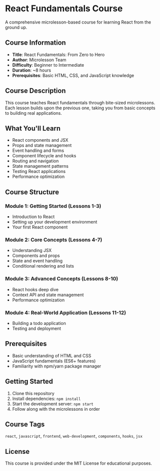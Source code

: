 # React Fundamentals Course

A comprehensive microlesson-based course for learning React from the ground up.

## Course Information

- **Title**: React Fundamentals: From Zero to Hero
- **Author**: Microlesson Team
- **Difficulty**: Beginner to Intermediate
- **Duration**: ~8 hours
- **Prerequisites**: Basic HTML, CSS, and JavaScript knowledge

## Course Description

This course teaches React fundamentals through bite-sized microlessons. Each lesson builds upon the previous one, taking you from basic concepts to building real applications.

## What You'll Learn

- React components and JSX
- Props and state management
- Event handling and forms
- Component lifecycle and hooks
- Routing and navigation
- State management patterns
- Testing React applications
- Performance optimization

## Course Structure

### Module 1: Getting Started (Lessons 1-3)
- Introduction to React
- Setting up your development environment
- Your first React component

### Module 2: Core Concepts (Lessons 4-7)
- Understanding JSX
- Components and props
- State and event handling
- Conditional rendering and lists

### Module 3: Advanced Concepts (Lessons 8-10)
- React hooks deep dive
- Context API and state management
- Performance optimization

### Module 4: Real-World Application (Lessons 11-12)
- Building a todo application
- Testing and deployment

## Prerequisites

- Basic understanding of HTML and CSS
- JavaScript fundamentals (ES6+ features)
- Familiarity with npm/yarn package manager

## Getting Started

1. Clone this repository
2. Install dependencies: `npm install`
3. Start the development server: `npm start`
4. Follow along with the microlessons in order

## Course Tags

`react`, `javascript`, `frontend`, `web-development`, `components`, `hooks`, `jsx`

## License

This course is provided under the MIT License for educational purposes.